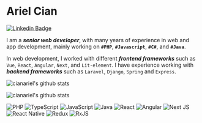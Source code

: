 # Ariel Cian

[![Linkedin Badge](https://img.shields.io/badge/-LinkedIn-blue?style=for-the-badge&logo=Linkedin&&target=_blanklogoColor=white&link=https://www.linkedin.com/in/ariel-cian-952418224/)](https://www.linkedin.com/in/ariel-cian-952418224/)  

I am a ***senior web developer***, with many years of experience in web and app development, mainly working on **`#PHP`**, **`#Javascript`**, **`#C#`**, and **`#Java`**.

In web development, I worked with different ***frontend frameworks*** such as `Vue`, `React`, `Angular`, `Next`, and `Lit-element`. I have experience working with ***backend frameworks*** such as `Laravel`, `Django`, `Spring` and `Express`. 

![cianariel's github stats](https://github-readme-stats.vercel.app/api?username=cianariel&show_icons=true&theme=dark)

![cianariel's github stats](https://github-readme-stats.vercel.app/api/top-langs/?username=cianariel&layout=compact&theme=dark)

![PHP](https://img.shields.io/badge/php-%23777BB4.svg?style=flat-square&logo=php&logoColor=white) ![TypeScript](https://img.shields.io/badge/typescript-%23007ACC.svg?style=flat-square&logo=typescript&logoColor=white) ![JavaScript](https://img.shields.io/badge/javascript-%23323330.svg?style=flat-square&logo=javascript&logoColor=%23F7DF1E) ![Java](https://img.shields.io/badge/java-%23ED8B00.svg?style=flat-square&logo=java&logoColor=white) ![React](https://img.shields.io/badge/react-%2320232a.svg?style=flat-square&logo=react&logoColor=%2361DAFB) ![Angular](https://img.shields.io/badge/angular-%23DD0031.svg?style=flat-square&logo=angular&logoColor=white) ![Next JS](https://img.shields.io/badge/Next-black?style=flat-square&logo=next.js&logoColor=white) ![React Native](https://img.shields.io/badge/react_native-%2320232a.svg?style=flat-square&logo=react&logoColor=%2361DAFB) ![Redux](https://img.shields.io/badge/redux-%23593d88.svg?style=flat-square&logo=redux&logoColor=white) ![RxJS](https://img.shields.io/badge/rxjs-%23B7178C.svg?style=flat-square&logo=reactivex&logoColor=white)

